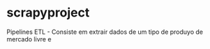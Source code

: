 # scrapyproject
Pipelines ETL - Consiste em extrair dados  de um tipo de produyo de  mercado livre e

